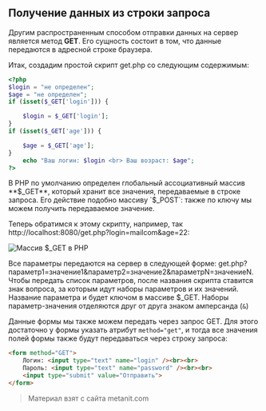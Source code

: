 ## Получение данных из строки запроса

Другим распространенным способом отправки данных на сервер является метод **GET**. Его сущность состоит в том, что данные передаются в адресной строке браузера.

Итак, создадим простой скрипт get.php со следующим содержимым:

```php
<?php
$login = "не определен";
$age = "не определен";
if (isset($_GET['login'])) {

    $login = $_GET['login'];
}
if (isset($_GET['age'])) {

    $age = $_GET['age'];
}
    echo "Ваш логин: $login <br> Ваш возраст: $age";
?>
```

В PHP по умолчанию определен глобальный ассоциативный массив **$_GET**, который хранит все значения, передаваемые в строке запроса. Его действие подобно массиву `$_POST`: также по ключу мы можем получить передаваемое значение.

Теперь обратимся к этому скрипту, например, так http://localhost:8080/get.php?login=mailcom&age=22:

![Массив $_GET в PHP](https://metanit.com/web/php/pics/3.7.png)

Все параметры передаются на сервер в следующей форме: get.php?параметр1=значение1&параметр2=значение2&параметрN=значениеN. Чтобы передать список параметров, после названия скрипта ставится знак вопроса, за которым идут наборы параметров и их значений. Название параметра и будет ключом в массиве $_GET. Наборы параметр-значения отделяются друг от друга знаком амперсанда (`&`)

Данные формы мы также можем передать через запрос GET. Для этого достаточно у формы указать атрибут `method="get"`, и тогда все значения полей формы также будут передаваться через строку запроса:

```html
<form method="GET">
    Логин: <input type="text" name="login" /><br><br>
    Пароль: <input type="text" name="password" /><br><br>
    <input type="submit" value="Отправить">
</form>
```


> Материал взят с сайта metanit.com